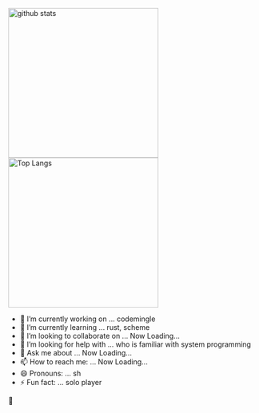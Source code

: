 <p>
<div><img alt="github stats" width="300px"
		src="https://github-readme-stats.vercel.app/api?username=sugiura-hiromichi&count_private=true&show_icons=ture&theme=transparent" />
</div>
<div>
	<img alt="Top Langs" width="300px"
		src="https://github-readme-stats.vercel.app/api/top-langs/?username=sugiura-hiromichi&layout=donut&show_icons=true&langs_count=8&count_private=true&theme=transparent" />
</div>
</p>

- 🔭 I’m currently working on ... codemingle</li>
- 🌱 I’m currently learning ... rust, scheme</li>
- 👯 I’m looking to collaborate on ... Now Loading...</li>
- 🤔 I’m looking for help with ... who is familiar with system programming</li>
- 💬 Ask me about ... Now Loading...</li>
- 📫 How to reach me: ... Now Loading...</li>
- 😄 Pronouns: ... sh</li>
- ⚡ Fun fact: ... solo player</li>

:melting_face:

<!--
<!DOCTYPE html>
<html>

<head>
	<style>
		.container {
			display: flex;
			flex-direction: column;
			/* Align items vertically */
			justify-content: center;
			/* Center items vertically */
			height: 100vh;
			/* Full viewport height */
		}

		.box {
			background-color: lightblue;
			padding: 20px;
			margin: 10px;
			text-align: center;
		}
	</style>

</head>

<body>
	<div class="container">
		<div class="box">Box 1</div>
		<div class="box">Box 2</div>
		<div class="box">Box 3</div>
	</div>
</body>

</html>
 -->
